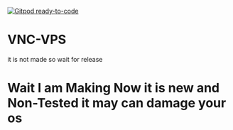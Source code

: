 [![Gitpod ready-to-code](https://img.shields.io/badge/Gitpod-ready--to--code-blue?logo=gitpod)](https://gitpod.io/#https://github.com/sanikava/VNC-VPS)

# VNC-VPS
it is not made so wait for release 
<h1>Wait I am Making Now it is new and Non-Tested it may can damage your os<h1>
